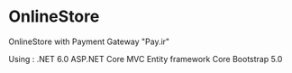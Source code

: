 # OnlineStore
OnlineStore with Payment Gateway "Pay.ir"

Using : 
.NET 6.0
ASP.NET Core MVC 
Entity framework Core
Bootstrap 5.0

